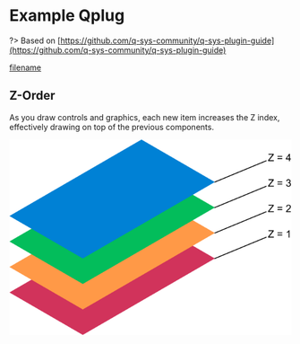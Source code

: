 # Example Qplug

?>  Based on [https://github.com/q-sys-community/q-sys-plugin-guide](https://github.com/q-sys-community/q-sys-plugin-guide)

[filename](exampleQplug.lua ':include :type=code')

## Z-Order

As you draw controls and graphics, each new item increases the Z index, effectively drawing on top of the previous components.

![Image of Z Order](img/ZOrder.svg ':size=400')